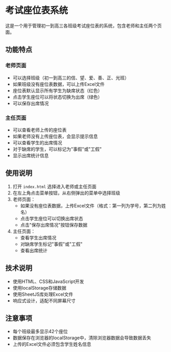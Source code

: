 # 考试座位表系统

这是一个用于管理初一到高三各班级考试座位表的系统，包含老师和主任两个页面。

## 功能特点

### 老师页面
- 可以选择班级（初一到高三的信、望、爱、善、正、光班）
- 如果班级没有座位表数据，可以上传Excel文件
- 座位表默认显示所有学生为缺席状态（红色）
- 点击学生座位可以将状态切换为出席（绿色）
- 可以保存出席情况

### 主任页面
- 可以查看老师上传的座位表
- 如果老师没有上传座位表，会显示提示信息
- 可以查看学生的出席情况
- 对于缺席的学生，可以标记为"事假"或"工假"
- 显示出席统计信息

## 使用说明

1. 打开 `index.html` 选择进入老师或主任页面
2. 在左上角点击菜单按钮，从右侧弹出的菜单中选择班级
3. 老师页面：
   - 如果没有座位表数据，上传Excel文件（格式：第一列为学号，第二列为姓名）
   - 点击学生座位可以切换出席状态
   - 点击"保存出席情况"按钮保存数据
4. 主任页面：
   - 查看学生出席情况
   - 对缺席学生标记"事假"或"工假"
   - 查看出席统计

## 技术说明

- 使用HTML、CSS和JavaScript开发
- 使用localStorage存储数据
- 使用SheetJS库处理Excel文件
- 响应式设计，适配不同屏幕尺寸

## 注意事项

- 每个班级最多显示42个座位
- 数据保存在浏览器的localStorage中，清除浏览器数据会导致数据丢失
- 上传的Excel文件必须包含学生姓名信息 